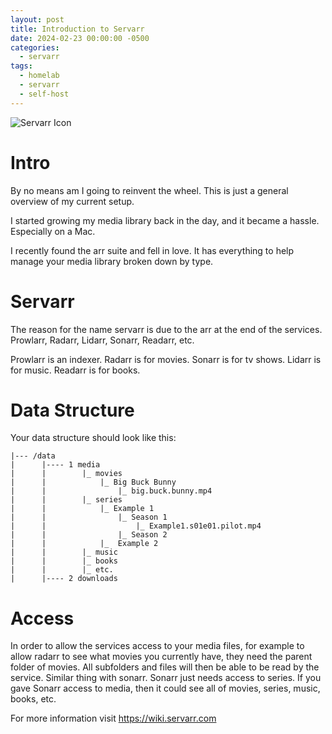 ```yaml
---
layout: post
title: Introduction to Servarr
date: 2024-02-23 00:00:00 -0500
categories:
  - servarr
tags:
  - homelab
  - servarr
  - self-host
---
```

![Servarr Icon](https://avatars.githubusercontent.com/u/57051827?s=48&v=4)

# Intro
By no means am I going to reinvent the wheel. This is just a general overview of my current setup. 

I started growing my media library back in the day, and it became a hassle. Especially on a Mac. 

I recently found the arr suite and fell in love. It has everything to help manage your media library broken down by type.

# Servarr

The reason for the name servarr is due to the arr at the end of the services. Prowlarr, Radarr, Lidarr, Sonarr, Readarr, etc.

Prowlarr is an indexer. 
Radarr is for movies.
Sonarr is for tv shows.
Lidarr is for music.
Readarr is for books.

# Data Structure

Your data structure should look like this:
```
|--- /data
|      |---- 1 media
|      |        |_ movies
|      |            |_ Big Buck Bunny
|      |                |_ big.buck.bunny.mp4
|      |        |_ series
|      |            |_ Example 1
|      |                |_ Season 1
|      |                    |_ Example1.s01e01.pilot.mp4
|      |                |_ Season 2
|      |            |_  Example 2
|      |        |_ music
|      |        |_ books
|      |        |_ etc.
|      |---- 2 downloads
```

# Access

In order to allow the services access to your media files, for example to allow radarr to see what movies you currently have, they need the parent folder of movies. All subfolders and files will then be able to be read by the service. Similar thing with sonarr. Sonarr just needs access to series. If you gave Sonarr access to media, then it could see all of movies, series, music, books, etc. 

For more information visit https://wiki.servarr.com